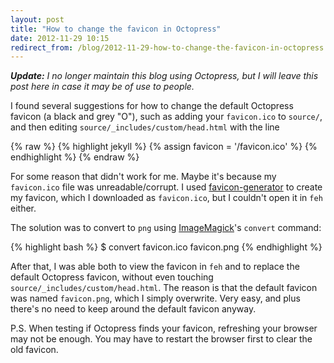 ```yaml
---
layout: post
title: "How to change the favicon in Octopress"
date: 2012-11-29 10:15
redirect_from: /blog/2012-11-29-how-to-change-the-favicon-in-octopress.html
---
```


***Update:*** *I no longer maintain this blog using Octopress, but I will leave
this post here in case it may be of use to people.*

I found several suggestions for how to change the default Octopress favicon (a
black and grey "O"), such as adding your `favicon.ico` to `source/`, and then
editing `source/_includes/custom/head.html` with the line

{% raw %}
{% highlight jekyll %}
{% assign favicon = '/favicon.ico' %}
{% endhighlight %}
{% endraw %}

For some reason that didn't work for me. Maybe it's because my `favicon.ico`
file was unreadable/corrupt. I used [favicon-generator][fg] to create my
favicon, which I downloaded as `favicon.ico`, but I couldn't open it in `feh`
either.

The solution was to convert to `png` using [ImageMagick][im]'s `convert`
command:

{% highlight bash %}
$ convert favicon.ico favicon.png
{% endhighlight %}

After that, I was able both to view the favicon in `feh` and to replace the
default Octopress favicon, without even touching
`source/_includes/custom/head.html`. The reason is that the default favicon was
named `favicon.png`, which I simply overwrite. Very easy, and plus there's no
need to keep around the default favicon anyway.

[fg]: http://favicon-generator.org/editor/
[im]: http://www.imagemagick.org/script/index.php

P.S. When testing if Octopress finds your favicon, refreshing your browser may
not be enough. You may have to restart the browser first to clear the old
favicon.
